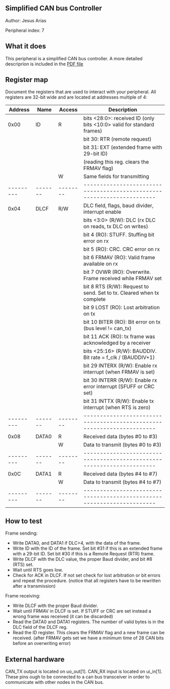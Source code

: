 <!---

This file is used to generate your project datasheet. Please fill in the information below and delete any unused
sections.

You can also include images in this folder and reference them in the markdown. Each image must be less than
512 kb in size, and the combined size of all images must be less than 1 MB.
-->
## Simplified CAN bus Controller

Author: Jesus Arias

Peripheral index: 7 

## What it does

This peripheral is a simplified CAN bus controller. A more detailed descriprion is included in the [PDF file](07_CANPerif.pdf)

## Register map

Document the registers that are used to interact with your peripheral.
All registers are 32-bit wide and are located at addresses multiple of 4:

| Address | Name  | Access | Description                                                          |
|---------|-------|--------|----------------------------------------------------------------------|
| 0x00    | ID    |   R    | bits <28:0>: received ID (only bits <10:0> valid for standard frames)|
|         |       |        | bit 30: RTR (remote request)                                         |
|         |       |        | bit 31: EXT (extended frame with 29-bit ID)                          |
|         |       |        |  (reading this reg. clears the FRMAV flag)                           |
|         |       |   W    | Same fields for transmitting                                         |
|---------|-------|--------|----------------------------------------------------------------------|
| 0x04    | DLCF  |  R/W   | DLC field, flags, baud divider, interrupt enable                     |
|         |       |        | bits <3:0> (R/W): DLC (rx DLC on reads, tx DLC on writes)            |
|         |       |        | bit 4 (RO): STUFF. Stuffing bit error on rx                          |
|         |       |        | bit 5 (RO): CRC. CRC error on rx                                     |
|         |       |        | bit 6 FRMAV (RO): Valid frame available on rx                        |
|         |       |        | bit 7 OVWR (RO): Overwrite. Frame received while FRMAV set           |
|         |       |        | bit 8 RTS (R/W): Request to send. Set to tx. Cleared when tx complete|
|         |       |        | bit 9 LOST (RO): Lost arbitration on tx                              |
|         |       |        | bit 10 BITER (RO): Bit error on tx (bus level != can_tx)             |
|         |       |        | bit 11 ACK (RO): tx frame was acknowledged by a receiver             |
|         |       |        | bits <25:16> (R/W): BAUDDIV. Bit rate = f_clk / (BAUDDIV+1)          |
|         |       |        | bit 29 INTERX (R/W): Enable rx interrupt (when FRMAV is set)         |
|         |       |        | bit 30 INTERR (R/W): Enable rx error interrupt (SFUFF or CRC set)    |
|         |       |        | bit 31 INTTX (R/W): Enable tx interrupt (when RTS is zero)           |
|---------|-------|--------|----------------------------------------------------------------------|
| 0x08    | DATA0 |   R    | Received data (bytes #0 to #3)                                       |
|         |       |   W    | Data to transmit (bytes #0 to #3)                                    |
|---------|-------|--------|----------------------------------------------------------------------|
| 0x0C    | DATA1 |   R    | Received data (bytes #4 to #7)                                       |
|         |       |   W    | Data to transmit (bytes #4 to #7)                                    |
|---------|-------|--------|----------------------------------------------------------------------|


## How to test

Frame sending:
- Write DATA0, and DATA1 if DLC>4, with the data of the frame.
- Write ID with the ID of the frame. Set bit #31 if this is an extended frame with a 29-bit ID. Set
  bit #30 if this is a Remote Request (RTR) frame.
- Write DLCF with the DLC value, the proper Baud divider, and bit #8 (RTS) set.
- Wait until RTS goes low.
- Check for ACK in DLCF. If not set check for lost arbitration or bit errors and repeat the procedure.
  (notice that all registers have to be rewritten after a transmission)

Frame receiving:
- Write DLCF with the proper Baud divider.
- Wait until FRMAV in DLCF is set. If STUFF or CRC are set instead a wrong frame was received (it 
  can be discarded)
- Read the DATA0 and DATA1 registers. The number of valid bytes is in the DLC field of the DLCF reg.
- Read the ID register. This clears the FRMAV flag and a new frame can be received.
  (after FRMAV gets set we have a minimum time of 28 CAN bits before an overwriting error)


## External hardware

CAN_TX output is located on uo_out[1]. CAN_RX input is located on ui_in[1]. These pins ough to be
connected to a can bus transceiver in order to communicate with other nodes in the CAN bus.



